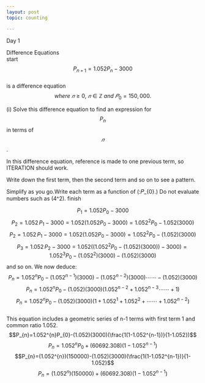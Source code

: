 ```yaml
---
layout: post
topic: counting

---
```

Day 1

Difference Equations  
start  
$${P_{n+1}}=1.052 {P_n}-3000$$  
is a difference equation  
$$where\:𝑛\geq0,\:𝑛∈\mathbb{Z\:}and\:𝑃_{0}=150,000.$$  


(i) Solve this difference equation to find an expression for $${P_{n}}$$ in terms of $$ 𝑛$$.  

In this difference equation, reference is made to one previous term, so ITERATION should work.

Write down the first term, then the second term and so on to see a pattern.

Simplify as you go.Write each term as a function of \(\:𝑃_{0}.\) Do not evaluate numbers such as \(4^2\).
finish  

 
$$P_{1}=1.052P_{0}-3000$$
$$P_{2}=1.052\,P_{1}-3000=1.052(1.052P_{0}-3000)=1.052^{2}P_{0}-1.052(3000)$$
$$P_{2}=1.052\,P_{1}-3000=1.052(1.052P_{0}-3000)=1.052^{2}P_{0}-(1.052)(3000)$$
$$P_{3}=1.052\,P_{2}-3000=1.052((1.052^{2}P_{0}-(1.052)(3000))-3000)=1.052^{3}P_{0}-(1.052^{2})(3000)-(1.052)(3000)$$
and so on. We now deduce:  
$$P_{n}=1.052^{n}P_{0}-(1.052^{n-1})(3000)-(1.052^{n-2})(3000)\cdots\cdots-(1.052)(3000)$$
$$P_{n}=1.052^{n}P_{0}-(1.052)(3000)(1.052^{n-2}+1.052^{n-3}\cdots\cdots+1)$$
$$P_{n}=1.052^{n}P_{0}-(1.052)(3000)(1+1.052^{1}+1.052^{2}+\cdots\cdots+1.052^{n-2})$$  
This equation includes a geometric series of n-1 terms with first term 1 and common ratio 1.052.  
$$P_{n}=1.052^{n}P_{0}-(1.052)(3000)(\frac{1(1-1.052^{n-1})}{1-1.052})$$
$$P_{n}=1.052^{n}P_{0}+(60692.308)(1-1.052^{n-1})$$
$$P_{n}=(1.052^{n})(150000)-(1.052)(3000)(\frac{1(1-1.052^{n-1})}{1-1.052}$$
$$P_{n}=(1.052^{n})(150000)+(60692.308)(1-1.052^{n-1})$$
 
